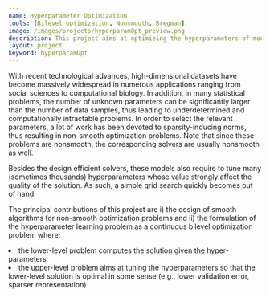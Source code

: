 ```yaml
---
name: Hyperparameter Optimization
tools: [Bilevel optimization, Nonsmooth, Bregman]
image: /images/projects/hyperparamOpt_preview.png
description: This project aims at optimizing the hyperparameters of models learned by minimizing nonsmooth functionals
layout: project
keyword: hyperparamOpt
--- 
```


With recent technological advances, high-dimensional datasets have become massively widespread in numerous applications ranging from social sciences to computational biology. In addition, in many statistical problems, the number of unknown parameters can be significantly larger than the number of data samples, thus leading to underdetermined and computationally intractable problems. In order to select the relevant parameters, a lot of work has been devoted to sparsity-inducing norms, thus resulting in non-smooth optimization problems. Note that since these problems are nonsmooth, the corresponding solvers are usually nonsmooth as well.

Besides the design efficient solvers, these models also require to tune many (sometimes thousands) hyperparameters whose value strongly affect the quality of the solution. As such, a simple grid search quickly becomes out of hand.


The principal contributions of this project are i) the design of smooth algorithms for non-smooth optimization problems and ii) the formulation of the hyperparameter learning problem as a continuous bilevel optimization problem where:
<li> the lower-level problem computes the solution given the hyper-parameters
<li> the upper-level problem aims at tuning the hyperparameters so that the lower-level solution is optimal in some sense (e.g., lower validation error, sparser representation)

